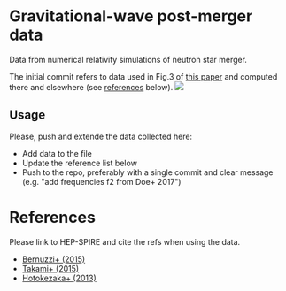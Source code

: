 # Gravitational-wave post-merger data

Data from numerical relativity simulations of neutron star merger.

The initial commit refers to data used in Fig.3 of [this paper](https://inspirehep.net/record/1358387) and computed there and elsewhere (see [references](#references) below).
![](https://inspirehep.net/record/1358387/files/fig03.png)

## Usage

Please, push and extende the data collected here:

 * Add data to the file
 * Update the reference list below
 * Push to the repo, preferably with a single commit and clear message (e.g. "add frequencies f2 from Doe+ 2017")
 
# References

Please link to HEP-SPIRE and cite the refs when using the data.

 * [Bernuzzi+ (2015)](https://inspirehep.net/record/1358387)
 * [Takami+ (2015)](https://inspirehep.net/record/1333637)
 * [Hotokezaka+ (2013)](https://inspirehep.net/record/1244056)
